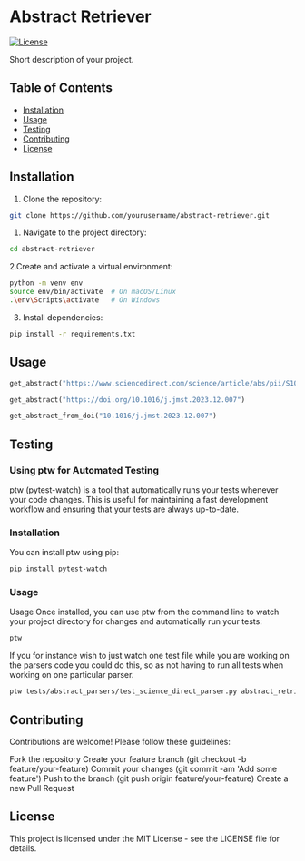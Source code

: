 # Abstract Retriever

[![License](https://img.shields.io/badge/license-MIT-blue.svg)](https://github.com/yourusername/abstract-retriever/blob/main/LICENSE)

Short description of your project.

## Table of Contents

- [Installation](#installation)
- [Usage](#usage)
- [Testing](#testing)
- [Contributing](#contributing)
- [License](#license)

## Installation

1. Clone the repository:

```bash
git clone https://github.com/yourusername/abstract-retriever.git
```

1. Navigate to the project directory:

```bash
cd abstract-retriever
```

2.Create and activate a virtual environment:

```bash
python -m venv env
source env/bin/activate  # On macOS/Linux
.\env\Scripts\activate   # On Windows
```

3. Install dependencies:
```bash
pip install -r requirements.txt
```

## Usage

```python
get_abstract("https://www.sciencedirect.com/science/article/abs/pii/S1005030224000446")
```

```python
get_abstract("https://doi.org/10.1016/j.jmst.2023.12.007")
```

```python
get_abstract_from_doi("10.1016/j.jmst.2023.12.007")
```

## Testing

### Using ptw for Automated Testing

ptw (pytest-watch) is a tool that automatically runs your tests whenever your code changes. This is useful for maintaining a fast development workflow and ensuring that your tests are always up-to-date.

### Installation
You can install ptw using pip:

```bash
pip install pytest-watch
```

### Usage
Usage
Once installed, you can use ptw from the command line to watch your project directory for changes and automatically run your tests:

```bash
ptw
```

If you for instance wish to just watch one test file while you are working on the parsers code you could do this, so as not having to run all tests when working on one particular parser.
```bash
ptw tests/abstract_parsers/test_science_direct_parser.py abstract_retriever/abstract_parsers -nv
```

## Contributing
Contributions are welcome! Please follow these guidelines:

Fork the repository
Create your feature branch (git checkout -b feature/your-feature)
Commit your changes (git commit -am 'Add some feature')
Push to the branch (git push origin feature/your-feature)
Create a new Pull Request

## License
This project is licensed under the MIT License - see the LICENSE file for details.





